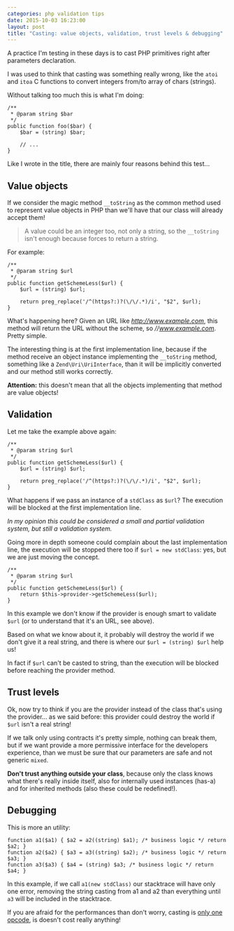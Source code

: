 ```yaml
---
categories: php validation tips
date: 2015-10-03 16:23:00
layout: post
title: "Casting: value objects, validation, trust levels & debugging"
---
```


A practice I'm testing in these days is to cast PHP primitives right after parameters declaration.


I was used to think that casting was something really wrong, like the `atoi` and `itoa` C functions to convert integers from/to array of chars (strings).

Without talking too much this is what I'm doing:

    /**
     * @param string $bar
     */
    public function foo($bar) {
        $bar = (string) $bar;

        // ...
    }

Like I wrote in the title, there are mainly four reasons behind this test...

## Value objects

If we consider the magic method `__toString` as the common method used to represent value objects in PHP than we'll have that our class will already accept them!

> A value could be an integer too, not only a string, so the `__toString` isn't enough because forces to return a string.

For example:

    /**
     * @param string $url
     */
    public function getSchemeLess($url) {
        $url = (string) $url;

        return preg_replace('/^(https?:)?(\/\/.*)/i', "$2", $url);
    }

What's happening here? Given an URL like *http://www.example.com*, this method will return the URL without the scheme, so *//www.example.com*. Pretty simple.

The interesting thing is at the first implementation line, because if the method receive an object instance implementing the `__toString` method, something like a `Zend\Uri\UriInterface`, than it will be implicitly converted and our method still works correctly.

**Attention:** this doesn't mean that all the objects implementing that method are value objects!

## Validation

Let me take the example above again:

    /**
     * @param string $url
     */
    public function getSchemeLess($url) {
        $url = (string) $url;

        return preg_replace('/^(https?:)?(\/\/.*)/i', "$2", $url);
    }

What happens if we pass an instance of a `stdClass` as `$url`? The execution will be blocked at the first implementation line.

_In my opinion this could be considered a small and partial validation system, but still a validation system._

Going more in depth someone could complain about the last implementation line, the execution will be stopped there too if `$url = new stdClass`: yes, but we are just moving the concept.

    /**
     * @param string $url
     */
    public function getSchemeLess($url) {
        return $this->provider->getSchemeLess($url);
    }

In this example we don't know if the provider is enough smart to validate `$url` (or to understand that it's an URL, see above).

Based on what we know about it, it probably will destroy the world if we don't give it a real string, and there is where our `$url = (string) $url` help us!

In fact if `$url` can't be casted to string, than the execution will be blocked before reaching the provider method.

## Trust levels

Ok, now try to think if you are the provider instead of the class that's using the provider... as we said before: this provider could destroy the world if `$url` isn't a real string!

If we talk only using contracts it's pretty simple, nothing can break them, but if we want provide a more permissive interface for the developers experience, than we must be sure that our parameters are safe and not generic `mixed`.

**Don't trust anything outside your class**, because only the class knows what there's really inside itself, also for internally used instances (has-a) and for inherited methods (also these could be redefined!).

## Debugging

This is more an utility:

    function a1($a1) { $a2 = a2((string) $a1); /* business logic */ return $a2; }
    function a2($a2) { $a3 = a3((string) $a2); /* business logic */ return $a3; }
    function a3($a3) { $a4 = (string) $a3; /* business logic */ return $a4; }

In this example, if we call `a1(new stdClass)` our stacktrace will have only one error, removing the string casting from a1 and a2 than everything until `a3` will be included in the stacktrace.

If you are afraid for the performances than don't worry, casting is [only one opcode](https://3v4l.org/UIWWv/vld#tabs), is doesn't cost really anything!
